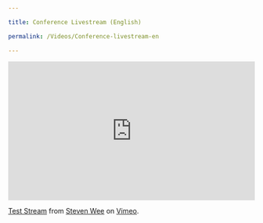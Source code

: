 ```yaml
---

title: Conference Livestream (English)

permalink: /Videos/Conference-livestream-en

---
```

<div style="padding:56.25% 0 0 0;position:relative;"><iframe src="https://player.vimeo.com/video/686207474?h=d17832651a&title=0&byline=0&portrait=0" style="position:absolute;top:0;left:0;width:100%;height:100%;" frameborder="0" allow="autoplay; fullscreen; picture-in-picture" allowfullscreen></iframe></div><script src="https://player.vimeo.com/api/player.js"></script>
<p><a href="https://vimeo.com/686207474">Test Stream</a> from <a href="https://vimeo.com/user140377150">Steven Wee</a> on <a href="https://vimeo.com">Vimeo</a>.</p>
